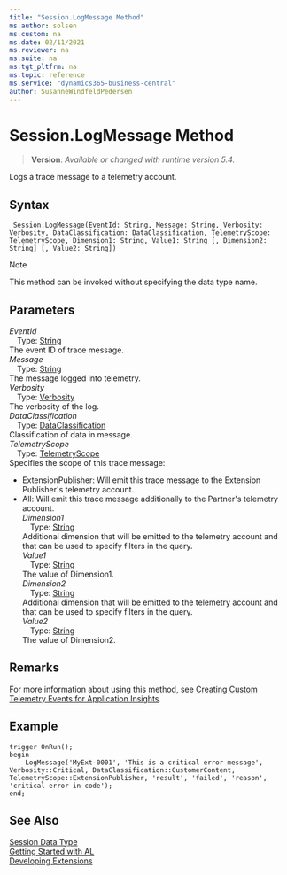 ```yaml
---
title: "Session.LogMessage Method"
ms.author: solsen
ms.custom: na
ms.date: 02/11/2021
ms.reviewer: na
ms.suite: na
ms.tgt_pltfrm: na
ms.topic: reference
ms.service: "dynamics365-business-central"
author: SusanneWindfeldPedersen
---
```

[//]: # (START>DO_NOT_EDIT)
[//]: # (IMPORTANT:Do not edit any of the content between here and the END>DO_NOT_EDIT.)
[//]: # (Any modifications should be made in the .xml files in the ModernDev repo.)
# Session.LogMessage Method
> **Version**: _Available or changed with runtime version 5.4._

Logs a trace message to a telemetry account.


## Syntax
```
 Session.LogMessage(EventId: String, Message: String, Verbosity: Verbosity, DataClassification: DataClassification, TelemetryScope: TelemetryScope, Dimension1: String, Value1: String [, Dimension2: String] [, Value2: String])
```
> [!NOTE]
> This method can be invoked without specifying the data type name.
## Parameters
*EventId*  
&emsp;Type: [String](../string/string-data-type.md)  
The event ID of trace message.   
*Message*  
&emsp;Type: [String](../string/string-data-type.md)  
The message logged into telemetry.   
*Verbosity*  
&emsp;Type: [Verbosity](../verbosity/verbosity-option.md)  
The verbosity of the log.   
*DataClassification*  
&emsp;Type: [DataClassification](../dataclassification/dataclassification-option.md)  
Classification of data in message.   
*TelemetryScope*  
&emsp;Type: [TelemetryScope](../telemetryscope/telemetryscope-option.md)  
Specifies the scope of this trace message:
- ExtensionPublisher: Will emit this trace message to the Extension Publisher's telemetry account.
- All: Will emit this trace message additionally to the Partner's telemetry account.   
*Dimension1*  
&emsp;Type: [String](../string/string-data-type.md)  
Additional dimension that will be emitted to the telemetry account and that can be used to specify filters in the query.   
*Value1*  
&emsp;Type: [String](../string/string-data-type.md)  
The value of Dimension1.   
*Dimension2*  
&emsp;Type: [String](../string/string-data-type.md)  
Additional dimension that will be emitted to the telemetry account and that can be used to specify filters in the query.   
*Value2*  
&emsp;Type: [String](../string/string-data-type.md)  
The value of Dimension2.   



[//]: # (IMPORTANT: END>DO_NOT_EDIT)

## Remarks

For more information about using this method, see [Creating Custom Telemetry Events for Application Insights](../../devenv-instrument-application-for-telemetry-app-insights.md).

## Example

```al
trigger OnRun();
begin
    LogMessage('MyExt-0001', 'This is a critical error message', Verbosity::Critical, DataClassification::CustomerContent, TelemetryScope::ExtensionPublisher, 'result', 'failed', 'reason', 'critical error in code');
end;
```
## See Also
[Session Data Type](session-data-type.md)  
[Getting Started with AL](../../devenv-get-started.md)  
[Developing Extensions](../../devenv-dev-overview.md)